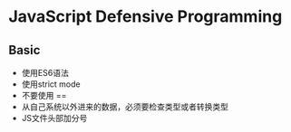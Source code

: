 # JavaScript Defensive Programming

## Basic
* 使用ES6语法
* 使用strict mode
* 不要使用 ==
* 从自己系统以外进来的数据，必须要检查类型或者转换类型
* JS文件头部加分号
